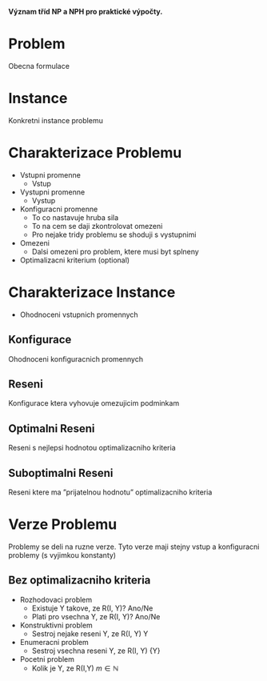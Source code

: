 **Význam tříd NP a NPH pro praktické výpočty.**

# Problem
Obecna formulace
# Instance
Konkretni instance problemu
# Charakterizace Problemu
- Vstupni promenne
	- Vstup
- Vystupni promenne
	- Vystup
- Konfiguracni promenne
	- To co nastavuje hruba sila
	- To na cem se daji zkontrolovat omezeni
	- Pro nejake tridy problemu se shoduji s vystupnimi
- Omezeni
	- Dalsi omezeni pro problem, ktere musi byt splneny
- Optimalizacni kriterium (optional)

# Charakterizace Instance
- Ohodnoceni vstupnich promennych

## Konfigurace
Ohodnoceni konfiguracnich promennych

## Reseni
Konfigurace ktera vyhovuje omezujicim podminkam

## Optimalni Reseni
Reseni s nejlepsi hodnotou optimalizacniho kriteria

## Suboptimalni Reseni
Reseni ktere ma ”prijatelnou hodnotu” optimalizacniho kriteria

# Verze Problemu
Problemy se deli na ruzne verze. Tyto verze maji stejny vstup a konfiguracni problemy (s vyjimkou konstanty) 
## Bez optimalizacniho kriteria
- Rozhodovaci problem
	- Existuje Y takove, ze R(I, Y)? Ano/Ne
	- Plati pro vsechna Y, ze R(I, Y)? Ano/Ne
- Konstruktivni problem
	- Sestroj nejake reseni Y, ze R(I, Y) Y
- Enumeracni problem
	- Sestroj vsechna reseni Y, ze R(I, Y) {Y}
- Pocetni problem
	- Kolik je Y, ze R(I,Y) $m \in \mathbb{N}$
	